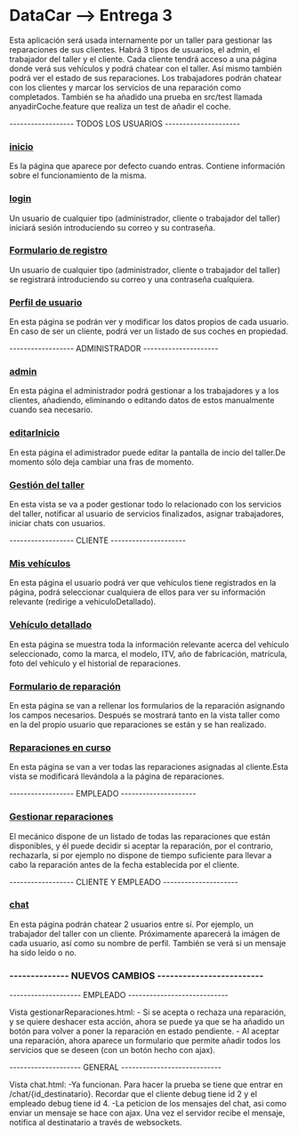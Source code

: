 # DataCar --> Entrega 3

Esta aplicación será usada internamente por un taller para gestionar las reparaciones de sus clientes.
Habrá 3 tipos de usuarios, el admin, el trabajador del taller y el cliente.
Cada cliente tendrá acceso a una página donde verá sus vehículos y podrá chatear con el taller. Así mismo también podrá ver el estado de sus reparaciones.
Los trabajadores podrán chatear con los clientes y marcar los servicios de una reparación como completados.
También se ha añadido una prueba en src/test llamada anyadirCoche.feature que realiza un test de añadir el coche.


------------------ TODOS LOS USUARIOS ---------------------

### [inicio](http://localhost:8080/) 
Es la página que aparece por defecto cuando entras. Contiene información sobre el funcionamiento de la misma.

### [login](http://localhost:8080/login)
Un usuario de cualquier tipo (administrador, cliente o trabajador del taller) iniciará sesión introduciendo su correo y su contraseña.

### [Formulario de registro](http://localhost:8080/registro)
Un usuario de cualquier tipo (administrador, cliente o trabajador del taller) se registrará introduciendo su correo y una contraseña cualquiera.

### [Perfil de usuario](http://localhost:8080/profile)
En esta página se podrán ver y modificar los datos propios de cada usuario. En caso de ser un cliente, podrá ver un listado de sus coches en propiedad.


------------------ ADMINISTRADOR ---------------------

### [admin](http://localhost:8080/admin/)           
En esta página el administrador podrá gestionar a los trabajadores y a los clientes, añadiendo, eliminando o editando datos de estos manualmente cuando sea necesario.

### [editarInicio](http://localhost:8080/admin/editarInicio)
En esta página el adimistrador puede editar la pantalla de incio del taller.De momento sólo deja cambiar una fras de momento.

### [Gestión del taller](http://localhost:8080/taller)
En esta vista se va a poder gestionar todo lo relacionado con los servicios del taller, notificar al usuario de servicios finalizados, asignar trabajadores, iniciar chats con usuarios.


------------------ CLIENTE ---------------------

### [Mis vehículos](http://localhost:8080/misVehiculos)
En esta página el usuario podrá ver que vehículos tiene registrados en la página, podrá seleccionar cualquiera de ellos para ver su información relevante (redirige a vehiculoDetallado).

### [Vehículo detallado](http://localhost:8080/vehiculoDetallado)
En esta página se muestra toda la información relevante acerca del vehículo seleccionado, como la marca, el modelo, ITV, año de fabricación, matrícula, foto del vehículo y el historial de reparaciones.

### [Formulario de reparación](http://localhost:8080/reparaciones)
En esta página se van a rellenar los formularios de la reparación asignando los campos necesarios. Después se mostrará tanto en la vista taller como en la del propio usuario que reparaciones se están y se han realizado.

### [Reparaciones en curso](http://localhost:8080/reparacionesEnCursoCliente)
En esta página se van a ver todas las reparaciones asignadas al cliente.Esta vista se modificará llevándola a la página de reparaciones.



------------------ EMPLEADO ---------------------

### [Gestionar reparaciones](http://localhost:8080/user/gestionarReparaciones)
El mecánico dispone de un listado de todas las reparaciones que están disponibles, y él puede decidir si aceptar la reparación, por el contrario, rechazarla, si por ejemplo no dispone de tiempo suficiente para llevar a cabo la reparación antes de la fecha establecida por el cliente.


------------------ CLIENTE Y EMPLEADO ---------------------

### [chat](http://localhost:8080/chat/{ID_DESTINATARIO})          
En esta página podrán chatear 2 usuarios entre sí. Por ejemplo, un trabajador del taller con un cliente. Próximamente aparecerá la imágen de cada usuario, así como su nombre de perfil. También se verá si un mensaje ha sido leído o no.



### -------------- NUEVOS CAMBIOS -------------------------


-------------------- EMPLEADO ----------------------------

Vista gestionarReparaciones.html:
    - Si se acepta o rechaza una reparación, y se quiere deshacer esta acción, ahora se puede ya que se ha añadido un botón para volver a poner la reparación en estado pendiente.
    - Al aceptar una reparación, ahora aparece un formulario que permite añadir todos los servicios que se deseen (con un botón hecho con ajax).
    
-------------------- GENERAL ----------------------------

Vista chat.html:
    -Ya funcionan. Para hacer la prueba se tiene que entrar en /chat/{id_destinatario}. Recordar que el cliente debug tiene id 2 y el empleado debug tiene id 4. 
    -La peticion de los mensajes del chat, asi como enviar un mensaje se hace con ajax. Una vez el servidor recibe el mensaje, notifica al destinatario a través de websockets. 

